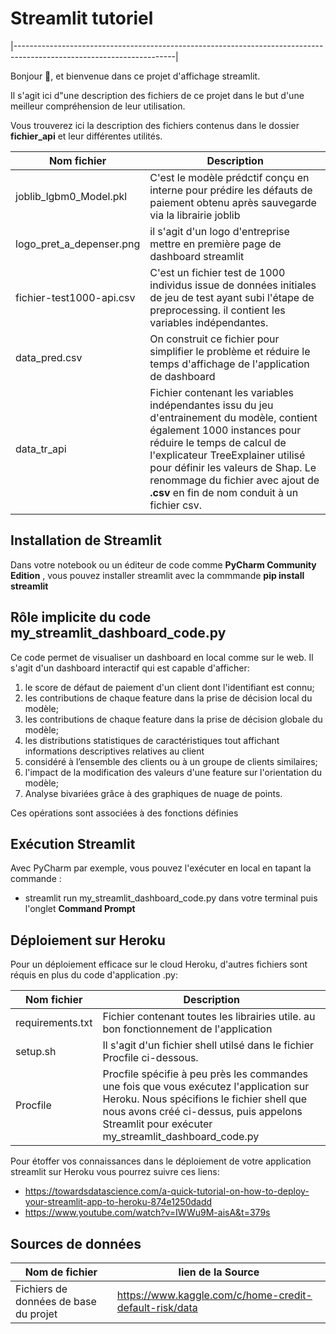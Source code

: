 # Streamlit tutoriel
|----------------------------------------------------------------------------------------------------------------------|

Bonjour :wave:, et bienvenue dans ce projet d'affichage streamlit.

Il s'agit ici d"une description des fichiers de ce projet dans le but d'une meilleur compréhension 
de leur utilisation.

Vous trouverez ici la description des fichiers contenus dans le dossier **fichier_api** et leur différentes utilités.

| Nom fichier             | Description                                                                                                                                                                                                                                                                                                      |
|-------------------------|------------------------------------------------------------------------------------------------------------------------------------------------------------------------------------------------------------------------------------------------------------------------------------------------------------------|
| joblib_lgbm0_Model.pkl  | C'est le modèle prédctif conçu en interne pour prédire les défauts de paiement obtenu après sauvegarde via la librairie joblib                                                                                                                                                                                   |
| logo_pret_a_depenser.png | il s'agit d'un logo d'entreprise mettre en première page de dashboard streamlit                                                                                                                                                                                                                                  |
| fichier-test1000-api.csv | C'est un fichier test de 1000 individus issue de données initiales de jeu de test ayant subi l'étape de preprocessing. il contient les variables indépendantes.                                                                                                                                                  |
| data_pred.csv           | On construit ce fichier pour simplifier le problème et réduire le temps d'affichage de l'application de dashboard                                                                                                                                                                                                |
| data_tr_api             | Fichier contenant les variables indépendantes issu du jeu d'entrainement du modèle, contient également 1000 instances pour réduire le temps de calcul de l'explicateur TreeExplainer utilisé pour définir les valeurs de Shap. Le renommage du fichier avec ajout de **.csv** en fin de nom conduit à un fichier csv. |

## Installation de Streamlit
Dans votre notebook ou un éditeur de code comme **PyCharm Community Edition** , vous pouvez installer streamlit avec la commmande **pip install streamlit**
 

## Rôle implicite du code my_streamlit_dashboard_code.py
Ce code permet de visualiser un dashboard en local comme sur le web. Il s'agit d'un dashboard interactif qui est capable 
d'afficher:

1. le score de défaut de paiement d'un client dont l'identifiant est connu;
2. les contributions de chaque feature dans la prise de décision local du modèle;
3. les contributions de chaque feature dans la prise de décision globale du modèle;
4. les distributions statistiques de caractéristiques  tout affichant informations descriptives relatives au client 
5. considéré à l’ensemble des clients ou à un groupe de clients similaires;
6. l'impact de la modification des valeurs d'une feature sur l'orientation du modèle;
7. Analyse bivariées grâce à des graphiques de nuage de points.

Ces opérations sont associées à des fonctions définies

## Exécution Streamlit

Avec PyCharm par exemple, vous pouvez l'exécuter en local en tapant la commande : 
- streamlit run my_streamlit_dashboard_code.py
dans votre terminal puis l'onglet  **Command Prompt**


## Déploiement sur Heroku
Pour un déploiement efficace sur le cloud Heroku, d'autres fichiers sont réquis en plus du code d'application .py:

| Nom fichier      | Description                                                                                                                                                                                                                          |
|------------------|--------------------------------------------------------------------------------------------------------------------------------------------------------------------------------------------------------------------------------------|
| requirements.txt | Fichier contenant toutes les librairies utile. au bon fonctionnement de l'application                                                                                                                                                |
| setup.sh         | Il s'agit d'un fichier shell utilsé dans le fichier Procfile ci-dessous.                                                                                                                                                             |
| Procfile         | Procfile spécifie à peu près les commandes une fois que vous exécutez l'application sur Heroku. Nous spécifions le fichier shell que nous avons créé ci-dessus, puis appelons Streamlit pour exécuter my_streamlit_dashboard_code.py |

Pour étoffer vos connaissances dans le déploiement de votre application streamlit sur Heroku vous pourrez suivre ces
liens:

- https://towardsdatascience.com/a-quick-tutorial-on-how-to-deploy-your-streamlit-app-to-heroku-874e1250dadd
- https://www.youtube.com/watch?v=IWWu9M-aisA&t=379s


## Sources de données

| Nom de fichier                        | lien de la Source                                       |
|---------------------------------------|---------------------------------------------------------|
| Fichiers de données de base du projet | https://www.kaggle.com/c/home-credit-default-risk/data  |


